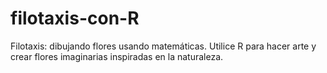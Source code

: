 # filotaxis-con-R
Filotaxis: dibujando flores usando matemáticas.  Utilice R para hacer arte y crear flores imaginarias  inspiradas en la naturaleza.

